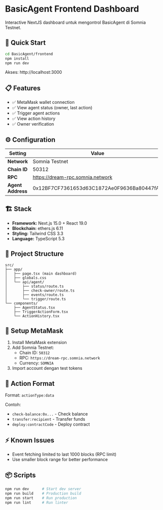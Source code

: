 # BasicAgent Frontend Dashboard

Interactive NextJS dashboard untuk mengontrol BasicAgent di Somnia Testnet.

## 🚀 Quick Start

```bash
cd BasicAgent/frontend
npm install
npm run dev
```

Akses: http://localhost:3000

## 📋 Features

- ✅ MetaMask wallet connection
- ✅ View agent status (owner, last action)
- ✅ Trigger agent actions
- ✅ View action history
- ✅ Owner verification

## ⚙️ Configuration

| Setting | Value |
|---------|-------|
| **Network** | Somnia Testnet |
| **Chain ID** | 50312 |
| **RPC** | https://dream-rpc.somnia.network |
| **Agent Address** | 0x12BF7CF7361653d63C1872Ae0F9636Ba80447fA5 |

## 🏗️ Stack

- **Framework:** Next.js 15.0 + React 19.0
- **Blockchain:** ethers.js 6.11
- **Styling:** Tailwind CSS 3.3
- **Language:** TypeScript 5.3

## 📁 Project Structure

```
src/
├── app/
│   ├── page.tsx (main dashboard)
│   ├── globals.css
│   └── api/agent/
│       ├── status/route.ts
│       ├── check-owner/route.ts
│       ├── events/route.ts
│       └── trigger/route.ts
└── components/
    ├── AgentStatus.tsx
    ├── TriggerActionForm.tsx
    └── ActionHistory.tsx
```

## 🔧 Setup MetaMask

1. Install MetaMask extension
2. Add Somnia Testnet:
   - Chain ID: `50312`
   - RPC: `https://dream-rpc.somnia.network`
   - Currency: `SOMNIA`
3. Import account dengan test tokens

## 📝 Action Format

Format: `actionType:data`

Contoh:
- `check-balance:0x...` - Check balance
- `transfer:recipient` - Transfer funds
- `deploy:contractCode` - Deploy contract

## ⚡ Known Issues

- Event fetching limited to last 1000 blocks (RPC limit)
- Use smaller block range for better performance

## 📦 Scripts

```bash
npm run dev      # Start dev server
npm run build    # Production build
npm run start    # Run production
npm run lint     # Run linter
```
